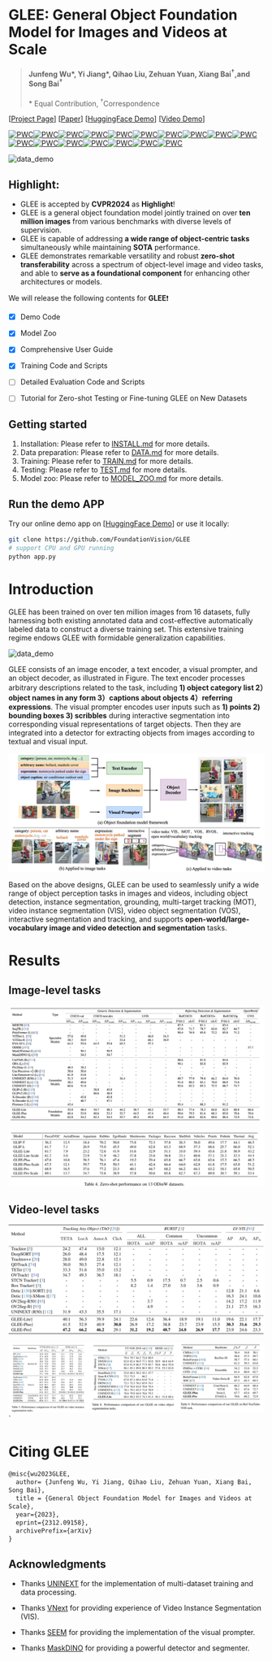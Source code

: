 
# GLEE: General Object Foundation Model for Images and Videos at Scale

> #### Junfeng Wu\*, Yi Jiang\*,  Qihao Liu, Zehuan Yuan, Xiang Bai<sup>&dagger;</sup>,and Song Bai<sup>&dagger;</sup>
>
> \* Equal Contribution, <sup>&dagger;</sup>Correspondence

\[[Project Page](https://glee-vision.github.io/)\]  \[[Paper](https://arxiv.org/abs/2312.09158)\]    \[[HuggingFace Demo](https://huggingface.co/spaces/Junfeng5/GLEE_demo)\]   \[[Video Demo](https://youtu.be/PSVhfTPx0GQ)\]  

[![PWC](https://img.shields.io/endpoint.svg?url=https://paperswithcode.com/badge/general-object-foundation-model-for-images/long-tail-video-object-segmentation-on-burst-1)](https://paperswithcode.com/sota/long-tail-video-object-segmentation-on-burst-1?p=general-object-foundation-model-for-images)[![PWC](https://img.shields.io/endpoint.svg?url=https://paperswithcode.com/badge/general-object-foundation-model-for-images/video-instance-segmentation-on-ovis-1)](https://paperswithcode.com/sota/video-instance-segmentation-on-ovis-1?p=general-object-foundation-model-for-images)[![PWC](https://img.shields.io/endpoint.svg?url=https://paperswithcode.com/badge/general-object-foundation-model-for-images/referring-video-object-segmentation-on-refer)](https://paperswithcode.com/sota/referring-video-object-segmentation-on-refer?p=general-object-foundation-model-for-images)[![PWC](https://img.shields.io/endpoint.svg?url=https://paperswithcode.com/badge/general-object-foundation-model-for-images/referring-expression-segmentation-on-refer-1)](https://paperswithcode.com/sota/referring-expression-segmentation-on-refer-1?p=general-object-foundation-model-for-images)[![PWC](https://img.shields.io/endpoint.svg?url=https://paperswithcode.com/badge/general-object-foundation-model-for-images/multi-object-tracking-on-tao)](https://paperswithcode.com/sota/multi-object-tracking-on-tao?p=general-object-foundation-model-for-images)[![PWC](https://img.shields.io/endpoint.svg?url=https://paperswithcode.com/badge/general-object-foundation-model-for-images/open-world-instance-segmentation-on-uvo)](https://paperswithcode.com/sota/open-world-instance-segmentation-on-uvo?p=general-object-foundation-model-for-images)[![PWC](https://img.shields.io/endpoint.svg?url=https://paperswithcode.com/badge/general-object-foundation-model-for-images/referring-expression-segmentation-on-refcoco)](https://paperswithcode.com/sota/referring-expression-segmentation-on-refcoco?p=general-object-foundation-model-for-images)[![PWC](https://img.shields.io/endpoint.svg?url=https://paperswithcode.com/badge/general-object-foundation-model-for-images/referring-expression-segmentation-on-refcocog)](https://paperswithcode.com/sota/referring-expression-segmentation-on-refcocog?p=general-object-foundation-model-for-images)[![PWC](https://img.shields.io/endpoint.svg?url=https://paperswithcode.com/badge/general-object-foundation-model-for-images/video-instance-segmentation-on-youtube-vis-1)](https://paperswithcode.com/sota/video-instance-segmentation-on-youtube-vis-1?p=general-object-foundation-model-for-images)[![PWC](https://img.shields.io/endpoint.svg?url=https://paperswithcode.com/badge/general-object-foundation-model-for-images/object-detection-on-lvis-v1-0-val)](https://paperswithcode.com/sota/object-detection-on-lvis-v1-0-val?p=general-object-foundation-model-for-images)[![PWC](https://img.shields.io/endpoint.svg?url=https://paperswithcode.com/badge/general-object-foundation-model-for-images/instance-segmentation-on-lvis-v1-0-val)](https://paperswithcode.com/sota/instance-segmentation-on-lvis-v1-0-val?p=general-object-foundation-model-for-images)[![PWC](https://img.shields.io/endpoint.svg?url=https://paperswithcode.com/badge/general-object-foundation-model-for-images/referring-expression-comprehension-on-refcoco)](https://paperswithcode.com/sota/referring-expression-comprehension-on-refcoco?p=general-object-foundation-model-for-images)[![PWC](https://img.shields.io/endpoint.svg?url=https://paperswithcode.com/badge/general-object-foundation-model-for-images/referring-expression-segmentation-on-refcoco-3)](https://paperswithcode.com/sota/referring-expression-segmentation-on-refcoco-3?p=general-object-foundation-model-for-images)[![PWC](https://img.shields.io/endpoint.svg?url=https://paperswithcode.com/badge/general-object-foundation-model-for-images/instance-segmentation-on-coco-minival)](https://paperswithcode.com/sota/instance-segmentation-on-coco-minival?p=general-object-foundation-model-for-images)[![PWC](https://img.shields.io/endpoint.svg?url=https://paperswithcode.com/badge/general-object-foundation-model-for-images/referring-expression-comprehension-on)](https://paperswithcode.com/sota/referring-expression-comprehension-on?p=general-object-foundation-model-for-images)[![PWC](https://img.shields.io/endpoint.svg?url=https://paperswithcode.com/badge/general-object-foundation-model-for-images/instance-segmentation-on-coco)](https://paperswithcode.com/sota/instance-segmentation-on-coco?p=general-object-foundation-model-for-images)[![PWC](https://img.shields.io/endpoint.svg?url=https://paperswithcode.com/badge/general-object-foundation-model-for-images/referring-expression-comprehension-on-refcoco-1)](https://paperswithcode.com/sota/referring-expression-comprehension-on-refcoco-1?p=general-object-foundation-model-for-images)




![data_demo](assets/images/glee_func.gif)

## Highlight:

- GLEE is accepted by **CVPR2024** as **Highlight**!
- GLEE is a general object foundation model jointly trained on over **ten million images** from various benchmarks with diverse levels of supervision.
- GLEE is capable of addressing **a wide range of object-centric tasks** simultaneously while maintaining **SOTA** performance.
-  GLEE demonstrates remarkable versatility and robust **zero-shot transferability** across a spectrum of object-level image and video tasks, and able to **serve as a foundational component** for enhancing other architectures or models.



We will release the following contents for **GLEE**:exclamation:

- [x] Demo Code

- [x] Model Zoo

- [x] Comprehensive User Guide

- [x] Training Code and Scripts

- [ ] Detailed Evaluation Code and Scripts

- [ ] Tutorial for Zero-shot Testing or Fine-tuning GLEE on New Datasets

  



## Getting started

1. Installation: Please refer to [INSTALL.md](assets/INSTALL.md) for more details.
2. Data preparation: Please refer to [DATA.md](assets/DATA.md) for more details.
3. Training: Please refer to [TRAIN.md](assets/TRAIN.md) for more details.
4. Testing: Please refer to [TEST.md](assets/TEST.md) for more details. 
5. Model zoo: Please refer to [MODEL_ZOO.md](assets/MODEL_ZOO.md) for more details.



## Run the demo APP

Try our online demo app on \[[HuggingFace Demo](https://huggingface.co/spaces/Junfeng5/GLEE_demo)\] or use it locally:

```bash
git clone https://github.com/FoundationVision/GLEE
# support CPU and GPU running
python app.py
```



# Introduction 



GLEE has been trained on over ten million images from 16 datasets, fully harnessing both existing annotated data and cost-effective automatically labeled data to construct a diverse training set. This extensive training regime endows GLEE with formidable generalization capabilities. 



![data_demo](assets/images/data_demo.png)



GLEE consists of an image encoder, a text encoder, a visual prompter, and an object decoder, as illustrated in Figure. The text encoder processes arbitrary descriptions related to the task, including **1) object category list 2）object names in any form 3）captions about objects 4）referring expressions**. The visual prompter encodes user inputs such as **1) points 2) bounding boxes 3) scribbles** during interactive segmentation into corresponding visual representations of target objects. Then they are integrated into a detector for extracting objects from images according to textual and visual input.

![pipeline](assets/images/pipeline.png)



Based on the above designs, GLEE can be used to seamlessly unify a wide range of object perception tasks in images and videos, including object detection, instance segmentation, grounding, multi-target tracking (MOT), video instance segmentation (VIS), video object segmentation (VOS), interactive segmentation and tracking, and supports **open-world/large-vocabulary image and video detection and segmentation** tasks. 



# Results

## Image-level tasks

![imagetask](assets/images/imagetask.png)

![odinw](assets/images/odinw13zero.png)

## Video-level tasks

![videotask](assets/images/videotask.png)

![visvosrvos](assets/images/visvosrvos.png)`



# Citing GLEE

```
@misc{wu2023GLEE,
  author= {Junfeng Wu, Yi Jiang, Qihao Liu, Zehuan Yuan, Xiang Bai, Song Bai},
  title = {General Object Foundation Model for Images and Videos at Scale},
  year={2023},
  eprint={2312.09158},
  archivePrefix={arXiv}
}
```

## Acknowledgments

- Thanks [UNINEXT](https://github.com/MasterBin-IIAU/UNINEXT) for the implementation of multi-dataset training and data processing.

- Thanks [VNext](https://github.com/wjf5203/VNext) for providing experience of Video Instance Segmentation (VIS).

- Thanks [SEEM](https://github.com/UX-Decoder/Segment-Everything-Everywhere-All-At-Once) for providing the implementation of the visual prompter.

- Thanks [MaskDINO](https://github.com/IDEA-Research/MaskDINO) for providing a powerful detector and segmenter.

  
